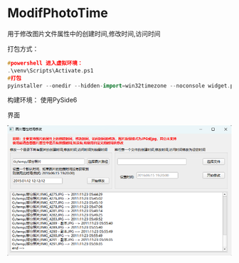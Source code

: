 # ModifPhotoTime
用于修改图片文件属性中的创建时间,修改时间,访问时间


打包方式：
``` cpp
#powershell 进入虚拟环境：
.\venv\Scripts\Activate.ps1
#打包
pyinstaller --onedir --hidden-import=win32timezone --noconsole widget.py 
```

构建环境：
使用PySide6

界面

![界面](.\QQ截图20231205170543.png)
